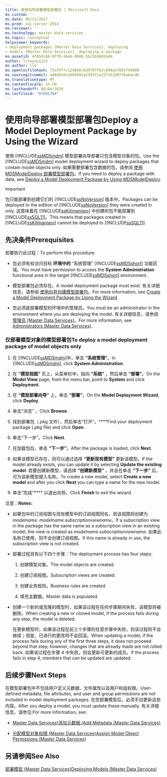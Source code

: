 ```yaml
---
title: 使用向导部署模型部署包 | Microsoft Docs
ms.custom: ''
ms.date: 06/13/2017
ms.prod: sql-server-2014
ms.reviewer: ''
ms.technology: master-data-services
ms.topic: conceptual
helpviewer_keywords:
- deployment packages [Master Data Services], deploying
- models [Master Data Services], deploying a package
ms.assetid: 4f65dc60-0ff8-46e6-9988-5bc5b9603ad0
author: lrtoyou1223
ms.author: lle
ms.openlocfilehash: 75af9f7c12d866c6d9707f62c898aa7601f94800
ms.sourcegitcommit: ad4d92dce894592a259721a1571b1d8736abacdb
ms.translationtype: MT
ms.contentlocale: zh-CN
ms.lasthandoff: 08/04/2020
ms.locfileid: "87691764"
---
```

# <a name="deploy-a-model-deployment-package-by-using-the-wizard"></a><span data-ttu-id="a6acd-102">使用向导部署模型部署包</span><span class="sxs-lookup"><span data-stu-id="a6acd-102">Deploy a Model Deployment Package by Using the Wizard</span></span>
  <span data-ttu-id="a6acd-103">使用 [!INCLUDE[ssMDSmdm](../includes/ssmdsmdm-md.md)] 模型部署向导部署只包含模型对象的包。</span><span class="sxs-lookup"><span data-stu-id="a6acd-103">Use the [!INCLUDE[ssMDSmdm](../includes/ssmdsmdm-md.md)] model deployment wizard to deploy packages that contain model objects only.</span></span> <span data-ttu-id="a6acd-104">如果需要部署包含数据的包，请参阅 [使用 MDSModelDeploy 部署模型部署包](../../2014/master-data-services/deploy-a-model-deployment-package-by-using-mdsmodeldeploy.md)。</span><span class="sxs-lookup"><span data-stu-id="a6acd-104">If you need to deploy a package with data, see [Deploy a Model Deployment Package by Using MDSModelDeploy](../../2014/master-data-services/deploy-a-model-deployment-package-by-using-mdsmodeldeploy.md).</span></span>  
  
> [!IMPORTANT]  
>  <span data-ttu-id="a6acd-105">包只能部署到创建它们的 [!INCLUDE[ssNoVersion](../includes/ssnoversion-md.md)] 版本中。</span><span class="sxs-lookup"><span data-stu-id="a6acd-105">Packages can be deployed to the edition of [!INCLUDE[ssNoVersion](../includes/ssnoversion-md.md)] they were created in only.</span></span> <span data-ttu-id="a6acd-106">这意味着在 [!INCLUDE[ssKilimanjaro](../includes/sskilimanjaro-md.md)] 中创建的包不能部署到 [!INCLUDE[ssSQL11](../includes/sssql11-md.md)]。</span><span class="sxs-lookup"><span data-stu-id="a6acd-106">This means that packages created in [!INCLUDE[ssKilimanjaro](../includes/sskilimanjaro-md.md)] cannot be deployed to [!INCLUDE[ssSQL11](../includes/sssql11-md.md)].</span></span>  
  
## <a name="prerequisites"></a><span data-ttu-id="a6acd-107">先决条件</span><span class="sxs-lookup"><span data-stu-id="a6acd-107">Prerequisites</span></span>  
 <span data-ttu-id="a6acd-108">若要执行此过程：</span><span class="sxs-lookup"><span data-stu-id="a6acd-108">To perform this procedure:</span></span>  
  
-   <span data-ttu-id="a6acd-109">您必须有权访问目标 **环境中的** “系统管理” [!INCLUDE[ssMDSshort](../includes/ssmdsshort-md.md)] 功能区域。</span><span class="sxs-lookup"><span data-stu-id="a6acd-109">You must have permission to access the **System Administration** functional area in the target [!INCLUDE[ssMDSshort](../includes/ssmdsshort-md.md)] environment.</span></span>  
  
-   <span data-ttu-id="a6acd-110">模型部署包必须存在。</span><span class="sxs-lookup"><span data-stu-id="a6acd-110">A model deployment package must exist.</span></span> <span data-ttu-id="a6acd-111">有关详细信息，请参阅 [使用向导创建模型部署包](../../2014/master-data-services/create-a-model-deployment-package-by-using-the-wizard.md)。</span><span class="sxs-lookup"><span data-stu-id="a6acd-111">For more information, see [Create a Model Deployment Package by Using the Wizard](../../2014/master-data-services/create-a-model-deployment-package-by-using-the-wizard.md).</span></span>  
  
-   <span data-ttu-id="a6acd-112">您必须是部署模型的环境中的管理员。</span><span class="sxs-lookup"><span data-stu-id="a6acd-112">You must be an administrator in the environment where you are deploying the model.</span></span> <span data-ttu-id="a6acd-113">有关详细信息，请参阅[管理员 &#40;Master Data Services&#41;](administrators-master-data-services.md)。</span><span class="sxs-lookup"><span data-stu-id="a6acd-113">For more information, see [Administrators &#40;Master Data Services&#41;](administrators-master-data-services.md).</span></span>  
  
### <a name="to-deploy-a-model-deployment-package-of-model-objects-only"></a><span data-ttu-id="a6acd-114">仅部署模型对象的模型部署包</span><span class="sxs-lookup"><span data-stu-id="a6acd-114">To deploy a model deployment package of model objects only</span></span>  
  
1.  <span data-ttu-id="a6acd-115">在 [!INCLUDE[ssMDSmdm](../includes/ssmdsmdm-md.md)]中，单击 **“系统管理”**。</span><span class="sxs-lookup"><span data-stu-id="a6acd-115">In [!INCLUDE[ssMDSmdm](../includes/ssmdsmdm-md.md)], click **System Administration**.</span></span>  
  
2.  <span data-ttu-id="a6acd-116">在 **“模型视图”** 页上，从菜单栏中，指向 **“系统”** ，然后单击 **“部署”**。</span><span class="sxs-lookup"><span data-stu-id="a6acd-116">On the **Model View** page, from the menu bar, point to **System** and click **Deployment**.</span></span>  
  
3.  <span data-ttu-id="a6acd-117">在 **“模型部署向导”** 上，单击 **“部署”**。</span><span class="sxs-lookup"><span data-stu-id="a6acd-117">On the **Model Deployment Wizard**, click **Deploy**.</span></span>  
  
4.  <span data-ttu-id="a6acd-118">单击“浏览” 。</span><span class="sxs-lookup"><span data-stu-id="a6acd-118">Click **Browse**.</span></span>  
  
5.  <span data-ttu-id="a6acd-119">找到部署包（.pkg 文件），然后单击“打开”。\*\*\*\*</span><span class="sxs-lookup"><span data-stu-id="a6acd-119">Find your deployment package (.pkg file) and click **Open**.</span></span>  
  
6.  <span data-ttu-id="a6acd-120">单击“下一步”。</span><span class="sxs-lookup"><span data-stu-id="a6acd-120">Click **Next**.</span></span>  
  
7.  <span data-ttu-id="a6acd-121">在加载包后，单击 **“下一步”**。</span><span class="sxs-lookup"><span data-stu-id="a6acd-121">After the package is loaded, click **Next**.</span></span>  
  
8.  <span data-ttu-id="a6acd-122">如果该模型已存在，则可以通过选择 **“更新现有模型”** 更新该模型。</span><span class="sxs-lookup"><span data-stu-id="a6acd-122">If the model already exists, you can update it by selecting **Update the existing model**.</span></span> <span data-ttu-id="a6acd-123">若要创建新模型，请选择 **“创建新模型”** ，并且在单击 **“下一步”** 后，可为该新模型键入名称。</span><span class="sxs-lookup"><span data-stu-id="a6acd-123">To create a new model, select **Create a new model** and after you click **Next** you can type a name for the new model.</span></span>  
  
9. <span data-ttu-id="a6acd-124">单击“完成”\*\*\*\* 以退出向导。</span><span class="sxs-lookup"><span data-stu-id="a6acd-124">Click **Finish** to exit the wizard.</span></span>  
  
 <span data-ttu-id="a6acd-125">注意：</span><span class="sxs-lookup"><span data-stu-id="a6acd-125">**Notes:**</span></span>  
  
-   <span data-ttu-id="a6acd-126">如果包中的订阅视图与现有模型中的订阅视图同名，则该视图将创建为*modelname. modelname.subscriptionviewname*。</span><span class="sxs-lookup"><span data-stu-id="a6acd-126">If a subscription view in the package has the same name as a subscription view in an existing model, the view is created as *modelname.subscriptionviewname*.</span></span> <span data-ttu-id="a6acd-127">如果此名称已使用，则不会创建订阅视图。</span><span class="sxs-lookup"><span data-stu-id="a6acd-127">If this name is already in use, the subscription view is not created.</span></span>  
  
-   <span data-ttu-id="a6acd-128">部署过程具有以下四个步骤：</span><span class="sxs-lookup"><span data-stu-id="a6acd-128">The deployment process has four steps:</span></span>  
  
    1.  <span data-ttu-id="a6acd-129">创建模型对象。</span><span class="sxs-lookup"><span data-stu-id="a6acd-129">The model objects are created.</span></span>  
  
    2.  <span data-ttu-id="a6acd-130">创建订阅视图。</span><span class="sxs-lookup"><span data-stu-id="a6acd-130">Subscription views are created.</span></span>  
  
    3.  <span data-ttu-id="a6acd-131">创建业务规则。</span><span class="sxs-lookup"><span data-stu-id="a6acd-131">Business rules are created.</span></span>  
  
    4.  <span data-ttu-id="a6acd-132">填充主数据。</span><span class="sxs-lookup"><span data-stu-id="a6acd-132">Master data is populated.</span></span>  
  
-   <span data-ttu-id="a6acd-133">创建一个新的或克隆的模型时，如果该过程在任何步骤期间失败，该模型将被删除。</span><span class="sxs-lookup"><span data-stu-id="a6acd-133">When creating a new or cloned model, if the process fails during any step, the model is deleted.</span></span>  
  
     <span data-ttu-id="a6acd-134">在更新模型时，如果该过程在前三个步骤的任意步骤中失败，则该过程将不会继续；但是，已进行的更改将不会回滚。</span><span class="sxs-lookup"><span data-stu-id="a6acd-134">When updating a model, if the process fails during any of the first three steps, it does not proceed beyond that step; however, changes that are already made are not rolled back.</span></span> <span data-ttu-id="a6acd-135">如果该过程在步骤 4 中失败，则会更新可更新的成员。</span><span class="sxs-lookup"><span data-stu-id="a6acd-135">If the process fails in step 4, members that can be updated are updated.</span></span>  
  
## <a name="next-steps"></a><span data-ttu-id="a6acd-136">后续步骤</span><span class="sxs-lookup"><span data-stu-id="a6acd-136">Next Steps</span></span>  
 <span data-ttu-id="a6acd-137">在模型部署包中不包括用户定义元数据、文件属性以及用户和组权限。</span><span class="sxs-lookup"><span data-stu-id="a6acd-137">User-defined metadata, file attributes, and user and group permissions are not included in model deployment packages.</span></span> <span data-ttu-id="a6acd-138">在您部署模型后，必须手动更新这些内容。</span><span class="sxs-lookup"><span data-stu-id="a6acd-138">After you deploy a model, you must update these manually.</span></span> <span data-ttu-id="a6acd-139">有关详细信息，请参见:</span><span class="sxs-lookup"><span data-stu-id="a6acd-139">For more information, see:</span></span>  
  
-   [<span data-ttu-id="a6acd-140">Master Data Services&#41;添加元数据 &#40;</span><span class="sxs-lookup"><span data-stu-id="a6acd-140">Add Metadata &#40;Master Data Services&#41;</span></span>](../../2014/master-data-services/add-metadata-master-data-services.md)  
  
-   [<span data-ttu-id="a6acd-141">分配模型对象权限 (Master Data Services)</span><span class="sxs-lookup"><span data-stu-id="a6acd-141">Assign Model Object Permissions &#40;Master Data Services&#41;</span></span>](../../2014/master-data-services/assign-model-object-permissions-master-data-services.md)  
  
## <a name="see-also"></a><span data-ttu-id="a6acd-142">另请参阅</span><span class="sxs-lookup"><span data-stu-id="a6acd-142">See Also</span></span>  
 [<span data-ttu-id="a6acd-143">部署模型 (Master Data Services)</span><span class="sxs-lookup"><span data-stu-id="a6acd-143">Deploying Models &#40;Master Data Services&#41;</span></span>](../../2014/master-data-services/deploying-models-master-data-services.md)  
  
  
